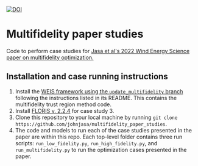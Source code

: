 [![DOI](https://zenodo.org/badge/459296249.svg)](https://zenodo.org/badge/latestdoi/459296249)

# Multifidelity paper studies
Code to perform case studies for [Jasa et al's 2022 Wind Energy Science paper on multifidelity optimization.](https://wes.copernicus.org/preprints/wes-2021-56/)

## Installation and case running instructions

1. Install the [WEIS framework using the `update_multifidelity` branch](https://github.com/johnjasa/WEIS/tree/update_multifidelity) following the instructions listed in its README. This contains the multifidelity trust region method code.
2. Install [FLORIS v. 2.2.4](https://github.com/NREL/floris/releases/tag/v2.2.4) for case study 3.
3. Clone this repository to your local machine by running `git clone https://github.com/johnjasa/multifidelity_paper_studies`.
4. The code and models to run each of the case studies presented in the paper are within this repo. Each top-level folder contains three run scripts: `run_low_fidelity.py`, `run_high_fidelity.py`, and `run_multifidelity.py` to run the optimization cases presented in the paper.
